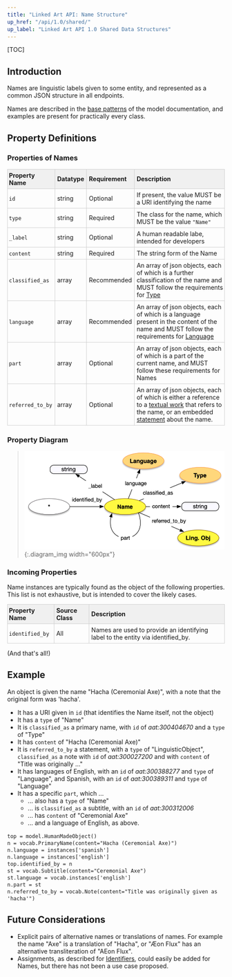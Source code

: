 ```yaml
---
title: "Linked Art API: Name Structure"
up_href: "/api/1.0/shared/"
up_label: "Linked Art API 1.0 Shared Data Structures"
---
```


<style>
th, td {
  padding: 5px 5px;
  text-align: left;
  border: 1px solid #D0D0D0; }
th { background: #F0F0F0; }
th:first-child, td:first-child { padding-left: 3px; }
th:last-child, td:last-child { padding-right: 3px; }
</style>

[TOC]

## Introduction

Names are linguistic labels given to some entity, and represented as a common JSON structure in all endpoints. 

Names are described in the [base patterns](/model/base/#types-and-classifications) of the model documentation, and examples are present for practically every class.

## Property Definitions

### Properties of Names

| Property Name     | Datatype      | Requirement | Description | 
|-------------------|---------------|-------------|-------------|
| `id`              | string        | Optional    | If present, the value MUST be a URI identifying the name |  
| `type`            | string        | Required    | The class for the name, which MUST be the value `"Name"` |
| `_label`          | string        | Optional    | A human readable labe, intended for developers |
| `content`         | string        | Required    | The string form of the Name |
| `classified_as`   | array         | Recommended | An array of json objects, each of which is a further classification of the name and MUST follow the requirements for [Type](../type/) |
| `language`        | array         | Recommended | An array of json objects, each of which is a language present in the content of the name and MUST follow the requirements for [Language](../type/)|
| `part`            | array         | Optional    | An array of json objects, each of which is a part of the current name, and MUST follow these requirements for Names| 
| `referred_to_by`  | array         | Optional    | An array of json objects, each of which is either a reference to a [textual work](../../endpoint/textual_work/) that refers to the name, or an embedded [statement](../statement/) about the name. | 

### Property Diagram

> ![diagram](name_properties.png){:.diagram_img width="600px"}


### Incoming Properties

Name instances are typically found as the object of the following properties.  This list is not exhaustive, but is intended to cover the likely cases.

| Property Name   | Source Class      | Description |
|-----------------|-------------------|-------------|
| `identified_by` | All               | Names are used to provide an identifying label to the entity via identified_by. |

(And that's all!)

## Example

An object is given the name "Hacha (Ceremonial Axe)", with a note that the original form was 'hacha'.

* It has a URI given in `id` (that identifies the Name itself, not the object)
* It has a `type` of "Name"
* It is `classified_as` a primary name, with `id` of _aat:300404670_ and a `type` of "Type"
* It has `content` of "Hacha (Ceremonial Axe)"
* It is `referred_to_by` a statement, with a `type` of "LinguisticObject", `classified_as` a note with `id` of _aat:300027200_ and with `content` of "Title was originally ..."
* It has languages of English, with an `id` of _aat:300388277_ and `type` of "Language", and Spanish, with an `id` of _aat:300389311_ and `type` of "Language"
* It has a specific `part`, which ...
  * ... also has a `type` of "Name"
  * ... is `classified_as` a subtitle, with an `id` of _aat:300312006_
  * ... has `content` of "Ceremonial Axe"
  * ... and a language of English, as above. 

```crom
top = model.HumanMadeObject()
n = vocab.PrimaryName(content="Hacha (Ceremonial Axe)")
n.language = instances['spanish']
n.language = instances['english']
top.identified_by = n
st = vocab.Subtitle(content="Ceremonial Axe")
st.language = vocab.instances['english']
n.part = st
n.referred_to_by = vocab.Note(content="Title was originally given as 'hacha'")
```


## Future Considerations

* Explicit pairs of alternative names or translations of names. For example the name "Axe" is a translation of "Hacha", or "Æon Flux" has an alternative transliteration of "AEon Flux".
* Assignments, as described for [Identifiers](../identifier/), could easily be added for Names, but there has not been a use case proposed.

